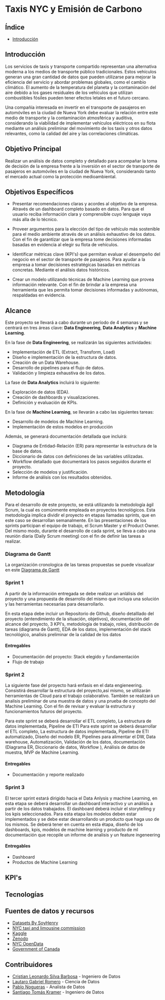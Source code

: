 # Taxis NYC y Emisión de Carbono


## Índice
- [Introducción](#introducción)

## Introducción
Los servicios de taxis y transporte compartido representan una alternativa moderna a los medios de transporte público tradicionales. Estos vehículos generan una gran cantidad de datos que pueden utilizarse para mejorar la eficiencia del servicio y abordar problemas globales, como el cambio climático. El aumento de la temperatura del planeta y la contaminación del aire debido a los gases residuales de los vehículos que utilizan combustibles fósiles pueden tener efectos letales en el futuro cercano. 

Una compañía interesada en invertir en el transporte de pasajeros en automóviles en la ciudad de Nueva York debe evaluar la relación entre este medio de transporte y la contaminación atmosférica y auditiva, considerando la viabilidad de implementar vehículos eléctricos en su flota mediante un análisis preliminar del movimiento de los taxis y otros datos relevantes, como la calidad del aire y las correlaciones climáticas.

## Objetivo Principal

Realizar un análisis de datos completo y detallado para acompañar la toma de decisión de la empresa frente a la inversión en el sector de transporte de pasajeros en automóviles en la ciudad de Nueva York, considerando tanto el mercado actual como la protección medioambiental.

## Objetivos Específicos

- Presentar recomendaciones claras y acordes al objetivo de la empresa. Através de un dashboard completo basado en datos. Para que el usuario reciba información clara y comprensible cuyo lenguaje vaya más alla de lo técnico.

- Proveer argumentos para la elección del tipo de vehículo más sostenible para el medio ambiente através de un análisis exhaustivo de los datos. Con el fin de garantizar que la empresa tome decisiones informadas basadas en evidencia al elegir su flota de vehículos. 

- Identificar métricas clave (KPI's) que permitan evaluar el desempeño del negocio en el sector de transporte de pasajeros. Para ayudar a la empresa a tomar decisiones estratégicas basadas en métricas concretas. Mediante el análisis datos históricos.

- Crear un modelo utilizando técnicas de Machine Learning que provea información relevante. Con el fin de brindar a la empresa una herramienta que les permita tomar decisiones informadas y autónomas, respaldadas en evidencia.

## Alcance

Este proyecto se llevará a cabo durante un período de 4 semanas y se centrará en tres áreas clave: **Data Engineering**, **Data Analytics** y **Machine Learning**.

En la fase de **Data Engineering**, se realizarán las siguientes actividades:
- Implementación de ETL (Extract, Transform, Load)
- Diseño e implementación de la estructura de datos.
- Creación de un Data Warehouse.
- Desarrollo de pipelines para el flujo de datos.
- Validación y limpieza exhaustiva de los datos.

La fase de **Data Analytics** incluirá lo siguiente:
- Exploración de datos (EDA).
- Creación de dashboards y visualizaciones.
- Definición y evaluación de KPIs.

En la fase de **Machine Learning**, se llevarán a cabo las siguientes tareas:
- Desarrollo de modelos de Machine Learning.
- Implementación de estos modelos en producción

Además, se generará documentación detallada que incluirá:
- Diagrama de Entidad-Relación (ER) para representar la estructura de la base de datos.
- Diccionario de datos con definiciones de las variables utilizadas.
- Workflow detallado que documentará los pasos seguidos durante el proyecto.
- Selección de modelos y justificación.
- Informe de análisis con los resultados obtenidos.



## Metodología
Para el desarrollo de este proyecto, se está utilizando la metodología ágil Scrum, la cual es comúnmente empleada en proyectos tecnológicos. Esta metodología implica dividir el proyecto en etapas llamadas sprints, que en este caso se desarrollan semanalmente. En las presentaciones de los sprints participan el equipo de trabajo, el Scrum Master y el Product Owner. Del mismo modo, durante el desarrollo de cada sprint, se lleva a cabo una reunión diaria (Daily Scrum meeting) con el fin de definir las tareas a realizar.

### Diagrama de Gantt

La organización cronologica de las tareas propuestas se puede visualizar en este [Diagrama de Gantt](https://docs.google.com/spreadsheets/d/1RcMfXU5Alj9_EPNMWe0TDVPisHM4hGoK/edit?usp=sharing&ouid=108410291650069911748&rtpof=true&sd=true)


### Sprint 1
A partir de la información entregada se debe realizar un anlálisis del proyecto y una propuesta de desarrollo del mismo que incluya una solución y las herramientas necesarias para desarrollarlo. 

En esta etapa debe incluir un Repositorio de Github, diseño detalllado del proyecto (entendimiento de la situación, objetivos), documentación del alcance del proyecto, 3 KPI's, metodología de trabajo, roles,  distribución de tareas (diagrama de Gantt), EDA de los datos, implementación del stack tecnológico, analisis preliminar de la calidad de los datos

#### Entregables

- Documentación del proyecto: Stack elegido y fundamentación
- Flujo de trabajo 

### Sprint 2

La siguiente fase del proyecto hará enfasis en el data engieneering. Consistirá desarrollar la estructura del proyecto,así mismo, se utilizarán herramientas de Cloud para el trabajo colaborativo. También se realizará un analisis preliminar de una muestra de datos y una prueba de concepto del Machine Learning. 
Con el fin de revisar y evaluar la estructura y funcionamientos futuros del proyecto.

Para este sprint se deberá desarrollar el ETL completo, La estructura de datos implementada, Pipeline de ETl Para este sprint se deberá desarrollar el ETL completo, La estructura de datos implementada, Pipeline de ETl automatizado, Diseño del modelo ER, Pipelines para alimentar el DW, Data warehouse, Automatización, Validación de los datos, documentación (Diagrama ER, Diccionario de datos, Workflow ), Análisis de datos de muestra, MVP de Machine Learning.

#### Entregables

- Documentación y reporte realizado

### Sprint 3
El tercer sprint estará dirigido hacia el Data Anlysis y machine Learning, en esta etapa se deberá desarrollar un dashboard interactivo y un análisis a partir de los datos trabajados. El dashboard deberá incluir el storytelling y los kpis seleccionados. Para esta etapa los modelos deben estar implementados y se debe estar desarrollando un producto que haga uso de los mismos. Se deberá tener en cuenta en esta étapa, diseño de los dashboards, kpis, modelos de machine learning y producto de ml documentación que recopile un informe de analisis y un feature ingeneering

#### Entregables
- Dashboard
- Productos de Machine Learning

## KPI's

## Tecnologías


## Fuentes de datos y recursos

- [Datasets By SoyHenry](https://drive.google.com/drive/folders/15GG63G6oZODqYjIcphwqQmJbXRvPi-jC)
- [NYC taxi and limousine commission](https://www1.nyc.gov/site/tlc/about/tlc-trip-record-data.page)
- [Kaggle](https://www.kaggle.com/datasets/lobosi/c02-emission-by-countrys-grouth-and-population)
- [Zenodo](https://zenodo.org/record/3966543)
- [NYC OpenData](https://data.cityofnewyork.us/Environment/Air-Quality/c3uy-2p5r)
- [Government of Canada](https://open.canada.ca/data/en/dataset/98f1a129-f628-4ce4-b24d-6f16bf24dd64#wb-auto-6)

## Contribuidores

- [Cristian Leonardo Silva Barbosa](https://www.linkedin.com/in/cristian-leonardo-silva-barbosa-4432a7280/) - Ingeniero de Datos
- [Lautaro Gabriel Romero](https://www.linkedin.com/in/lautaro-gabriel-romero-488803274/) - Ciencia de Datos
- [Pablo Nogueras](https://www.linkedin.com/in/pablo-nogueras15/) - Analista de Datos
- [Santiago Tomás Kramer](https://www.linkedin.com/in/santiagokramer/) - Ingeniero de Datos
